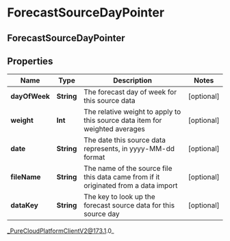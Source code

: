 # ForecastSourceDayPointer

## ForecastSourceDayPointer

## Properties

|Name | Type | Description | Notes|
|------------ | ------------- | ------------- | -------------|
| **dayOfWeek** | **String** | The forecast day of week for this source data | [optional] |
| **weight** | **Int** | The relative weight to apply to this source data item for weighted averages | [optional] |
| **date** | **String** | The date this source data represents, in yyyy-MM-dd format | [optional] |
| **fileName** | **String** | The name of the source file this data came from if it originated from a data import | [optional] |
| **dataKey** | **String** | The key to look up the forecast source data for this source day | [optional] |



_PureCloudPlatformClientV2@173.1.0_

